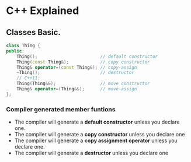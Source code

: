 # C++ Explained

## Classes Basic.

``` c++
class Thing {
public:
    Thing();                        // default constructor
    Thing(const Thing&);            // copy constructor
    Thing& operator=(const Thing&); // copy-assign
    ~Thing();                       // destructor
    // C++11:
    Thing(Thing&&);                 // move constructor
    Thing& operator=(Thing&&);      // move-assign
};
```

### Compiler generated member funtions

* The compiler will generate a __default constructor__ unless you declare one.
* The compiler will generate a __copy constructor__ unless you declare one
* The compiler will generate a __copy assignment operator__ unless you declare one.
* The compiler will generate a __destructor__ unless you declare one
